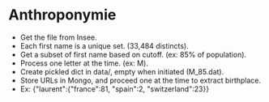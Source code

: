 # Anthroponymie

* Get the file from Insee.
* Each first name is a unique set. (33,484 distincts).
* Get a subset of first name based on cutoff. (ex: 85% of population).
* Process one letter at the time. (ex: M).
* Create pickled dict in data/, empty when initiated (M_85.dat).
* Store URLs in Mongo, and proceed one at the time to extract birthplace.
* Ex: {"laurent":{"france":81, "spain":2, "switzerland":23}}
